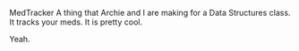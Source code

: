 MedTracker
A thing that Archie and I are making for a Data Structures class.
It tracks your meds.
It is pretty cool.

Yeah.